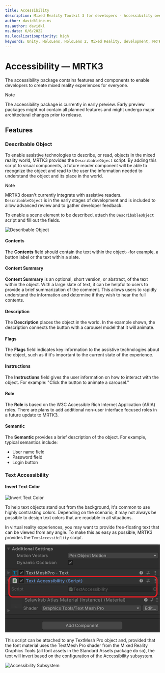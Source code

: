 ```yaml
---
title: Accessibility 
description: Mixed Reality Toolkit 3 for developers - Accessibility overview.
author: davidkline-ms
ms.author: davidkl
ms.date: 6/6/2022
ms.localizationpriority: high
keywords: Unity, HoloLens, HoloLens 2, Mixed Reality, development, MRTK3, accessibility
---
```


# Accessibility &#8212; MRTK3

The accessibility package contains features and components to enable developers to create mixed reality experiences for everyone.

> [!NOTE]
> The accessibility package is currently in early preview. Early preview packages might not contain all planned features and might undergo major architectural changes prior to release.

## Features

### Describable Object

To enable assistive technologies to describe, or read, objects in the mixed reality world, MRTK3 provides the `DescribableObject` script. By adding this script to visual components, a future reader component will be able to recognize
the object and read to the user the information needed to understand the object and its place in the world.

> [!NOTE]
> MRTK3 doesn't currently integrate with assistive readers.  `DescribableObject` is in the early stages of development and is included to allow advanced review and to gather developer feedback.

To enable a scene element to be described, attach the `DescribableObject` script and fill out the fields.

![Describable Object](images/DescribableObjectScript.png)

#### Contents

The **Contents** field should contain the text within the object--for example, a button label or the text within a slate.

#### Content Summary

**Content Summary** is an optional, short version, or abstract, of the text within the object. With a large slate of text, it can be helpful to users to provide a brief summarization of the comment. This allows users to rapidly understand the information and determine if they wish to hear the full contents.

#### Description

The **Description** places the object in the world. In the example shown, the description connects the button with a carousel model that it will animate.

#### Flags

The **Flags** field indicates key information to the assistive technologies about the object, such as if it's important to the current state of the experience.

#### Instructions

The **Instructions** field gives the user information on how to interact with the object. For example: "Click the button to animate a carousel."

#### Role

The **Role** is based on the W3C Accessible Rich Internet Application (ARIA) roles. There are plans to add additional non-user interface focused roles in a future update to MRTK3.

#### Semantic

The **Semantic** provides a brief description of the object. For example, typical semantics include:

- User name field
- Password field
- Login button

### Text Accessibility

#### Invert Text Color

![Invert Text Color](images/InvertText.png)

To help text objects stand out from the background, it's common to use highly contrasting colors. Depending on the scenario, it may not always be possible to design text colors that are readable in all situations.

In virtual reality experiences, you may want to provide  free-floating text that can be viewed from any angle. To make this as easy as possible, MRTK3 provides the `TextAccessibility` script.

![Text Accessibility Script](images/TextAccessibilityScript.png)

This script can be attached to any TextMesh Pro object and, provided that the font material uses the TextMesh Pro shader from the Mixed Reality Graphics Tools (all font assets in the Standard Assets package do so), the text will invert based on the configuration of the Accessibility subsystem.

![Accessibility Subsystem](images/AccessibilitySubsystem.png)
